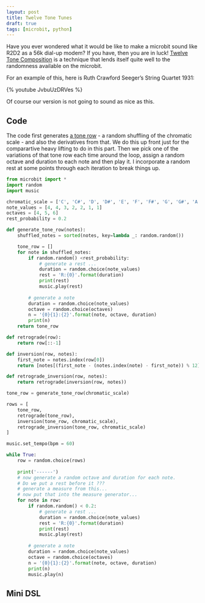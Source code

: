 ```yaml
---
layout: post
title: Twelve Tone Tunes
draft: true
tags: [microbit, python]
---
```


Have you ever wondered what it would be like to make a microbit sound like R2D2 as a 56k dial-up modem? If you have, then you are in luck!
[Twelve Tone Composition](https://en.wikipedia.org/wiki/Twelve-tone_technique) is a technique that lends itself quite well to the randomness 
available on the microbit. 

For an example of this, here is Ruth Crawford Seeger’s String Quartet 1931:

{% youtube JvbuUzDRVes %}

Of course our version is not going to sound as nice as this. 

## Code

The code first generates [a tone row](https://jdsferra.github.io/posts/2024-11-07-Matrix-Generator/) - a random shuffling of the 
chromatic scale - and also the derivatives from that. We do this up front just for the comparartive heavy lifting to do in this part. 
Then we pick one of the variations of that tone row each time around the loop, assign a random octave and duration to each note and then play it. 
I incorporate a random rest at some points through each iteration to break things up. 

```python
from microbit import * 
import random
import music

chromatic_scale = ['C', 'C#', 'D', 'D#', 'E', 'F', 'F#', 'G', 'G#', 'A', 'A#', 'B']
note_values = [4, 4, 3, 2, 2, 1, 1]
octaves = [4, 5, 6]
rest_probability = 0.2

def generate_tone_row(notes):
    shuffled_notes = sorted(notes, key=lambda _: random.random())

    tone_row = []
    for note in shuffled_notes:
        if random.random() <rest_probability:
            # generate a rest ...
            duration = random.choice(note_values)
            rest = 'R:{0}'.format(duration)
            print(rest)
            music.play(rest)
            
        # generate a note
        duration = random.choice(note_values)
        octave = random.choice(octaves)
        n = '{0}{1}:{2}'.format(note, octave, duration)
        print(n)
    return tone_row

def retrograde(row):
    return row[::-1]

def inversion(row, notes):
    first_note = notes.index(row[0])
    return [notes[(first_note - (notes.index(note) - first_note)) % 12] for note in row]

def retrograde_inversion(row, notes):
    return retrograde(inversion(row, notes))

tone_row = generate_tone_row(chromatic_scale)

rows = [
    tone_row,
    retrograde(tone_row),
    inversion(tone_row, chromatic_scale),
    retrograde_inversion(tone_row, chromatic_scale)
]

music.set_tempo(bpm = 60)

while True:
    row = random.choice(rows)
    
    print('------')
    # now generate a random octave and duration for each note. 
    # Do we put a rest before it ???
    # generate a measure from this...
    # now put that into the measure generator...
    for note in row:
        if random.random() < 0.2:
            # generate a rest ...
            duration = random.choice(note_values)
            rest = 'R:{0}'.format(duration)
            print(rest)
            music.play(rest)
            
        # generate a note
        duration = random.choice(note_values)
        octave = random.choice(octaves)
        n = '{0}{1}:{2}'.format(note, octave, duration)
        print(n)
        music.play(n)

```

## Mini DSL 

